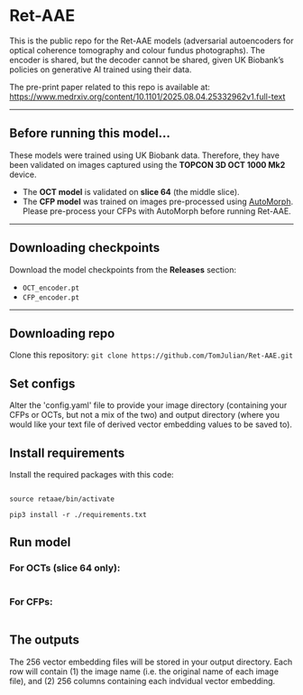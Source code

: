 # Ret-AAE

This is the public repo for the Ret-AAE models (adversarial autoencoders for optical coherence tomography and colour fundus photographs). The encoder is shared, but the decoder cannot be shared, given UK Biobank’s policies on generative AI trained using their data.

The pre-print paper related to this repo is available at:  
https://www.medrxiv.org/content/10.1101/2025.08.04.25332962v1.full-text

---

## Before running this model...
These models were trained using UK Biobank data. Therefore, they have been validated on images captured using the **TOPCON 3D OCT 1000 Mk2** device.

- The **OCT model** is validated on **slice 64** (the middle slice).  
- The **CFP model** was trained on images pre-processed using [AutoMorph](https://github.com/rmaphoh/AutoMorph).  
  Please pre-process your CFPs with AutoMorph before running Ret-AAE.  

---

## Downloading checkpoints
Download the model checkpoints from the **Releases** section:  
- `OCT_encoder.pt`  
- `CFP_encoder.pt`  

---

## Downloading repo
Clone this repository:
```git clone https://github.com/TomJulian/Ret-AAE.git```

## Set configs
Alter the 'config.yaml' file to provide your image directory (containing your CFPs or OCTs, but not a mix of the two) and output directory (where you would like your text file of derived vector embedding values to be saved to). 

## Install requirements
Install the required packages with this code:

```python3 -m venve retaae

source retaae/bin/activate

pip3 install -r ./requirements.txt
```

## Run model
### For OCTs (slice 64 only):
```python3 OCT_AAE.py
```

### For CFPs:
```python3 CFP_AAE.py
```

## The outputs
The 256 vector embedding files will be stored in your output directory. Each row will contain (1) the image name (i.e. the original name of each image file), and (2) 256 columns containing each indvidual vector embedding.
